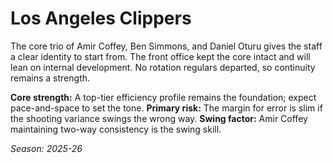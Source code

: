 # Los Angeles Clippers

The core trio of Amir Coffey, Ben Simmons, and Daniel Oturu gives the staff a clear identity to start from.
The front office kept the core intact and will lean on internal development.
No rotation regulars departed, so continuity remains a strength.

**Core strength:** A top-tier efficiency profile remains the foundation; expect pace-and-space to set the tone.
**Primary risk:** The margin for error is slim if the shooting variance swings the wrong way.
**Swing factor:** Amir Coffey maintaining two-way consistency is the swing skill.

_Season: 2025-26_
